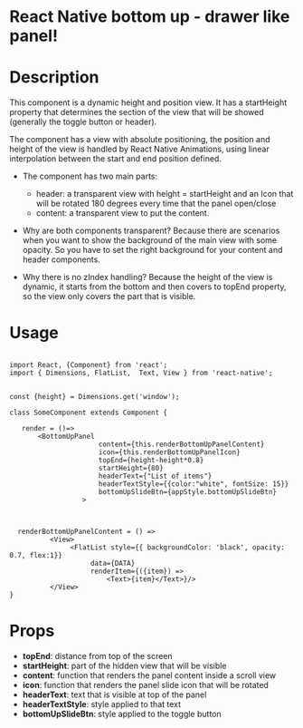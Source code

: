 # React Native bottom up - drawer like panel!

# Description

This component is a dynamic height and position view. It has a startHeight property that determines the section of the
view that will be showed (generally the toggle button or header).
 
The component has a view with absolute positioning, the position and height of the view is handled by React Native Animations, using linear interpolation between the start and end position defined.
 
* The component has two main parts:
    - header: a transparent view with height = startHeight and an Icon that will be rotated 180 degrees every time that the panel open/close
    - content: a transparent view to put the content.
 
* Why are both components transparent?
       Because there are scenarios when you want to show the background of the main view with some opacity. So
      you have to set the right background for your content and header components.
 
* Why there is no zIndex handling?
       Because the height of the view is dynamic, it starts from the bottom and then covers to topEnd property, so
       the view only covers the part that is visible.


# Usage

```

import React, {Component} from 'react';
import { Dimensions, FlatList,  Text, View } from 'react-native';


const {height} = Dimensions.get('window');

class SomeComponent extends Component {

   render = ()=>
       <BottomUpPanel
                      content={this.renderBottomUpPanelContent}
                      icon={this.renderBottomUpPanelIcon}
                      topEnd={height-height*0.8}
                      startHeight={80}
                      headerText={"List of items"}
                      headerTextStyle={{color:"white", fontSize: 15}}
                      bottomUpSlideBtn={appStyle.bottomUpSlideBtn}
                  >
   
                
                
  renderBottomUpPanelContent = () =>
          <View>
               <FlatList style={{ backgroundColor: 'black', opacity: 0.7, flex:1}}
                    data={DATA}
                    renderItem={({item}) =>
                        <Text>{item}</Text>}/>
          </View>
}
```
# Props

- **topEnd**: distance from top of the screen
 - **startHeight**: part of the hidden view that will be visible
 - **content**: function that renders the panel content inside a scroll view
 - **icon**: function that renders the panel slide icon that will be rotated
 - **headerText**: text that is visible at top of the panel
 - **headerTextStyle**: style applied to that text
 - **bottomUpSlideBtn**: style applied to the toggle button
